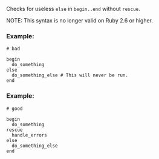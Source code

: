 Checks for useless `else` in `begin..end` without `rescue`.

NOTE: This syntax is no longer valid on Ruby 2.6 or higher.

### Example:

    # bad

    begin
      do_something
    else
      do_something_else # This will never be run.
    end

### Example:

    # good

    begin
      do_something
    rescue
      handle_errors
    else
      do_something_else
    end
